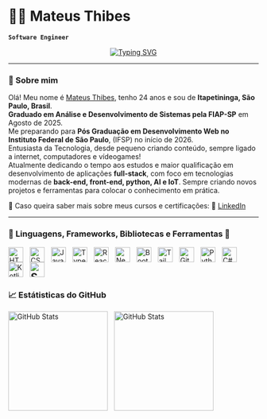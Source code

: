 # 👨‍💻 Mateus Thibes

**`Software Engineer`**

<p align="center">
  <a href="https://github.com/MateusThibes">
    <img src="https://readme-typing-svg.demolab.com?font=Fira+Code&size=22&pause=1000&color=15A600&center=true&vCenter=true&width=440&lines=Seja+Bem+Vindo!;Analista+de+Sistemas;Desenvolvedor+Full-Stack" alt="Typing SVG" />
  </a>
</p>

---
### 🤖 Sobre mim

Olá! Meu nome é [Mateus Thibes](https://www.instagram.com/mateus_thibes), tenho 24 anos e sou de **Itapetininga, São Paulo, Brasil**.  
**Graduado em Análise e Desenvolvimento de Sistemas pela FIAP-SP** em Agosto de 2025. <br> Me preparando para **Pós Graduação em Desenvolvimento Web no Instituto Federal de São Paulo**, (IFSP) no início de 2026. <br>
Entusiasta da Tecnologia, desde pequeno criando conteúdo, sempre ligado a internet, computadores e vídeogames! <br>
Atualmente dedicando o tempo aos estudos e maior qualificação em desenvolvimento de aplicações **full-stack**, com foco em tecnologias modernas de **back-end, front-end, python, AI e IoT**. Sempre criando novos projetos e ferramentas para colocar o conhecimento em prática. <br> 

📌 Caso queira saber mais sobre meus cursos e certificações: 🔗 [LinkedIn](https://www.linkedin.com/in/mateus-thibes/) 

---
### 🤖 Linguagens, Frameworks, Bibliotecas e Ferramentas 🧰

<img 
    align="left" 
    alt="HTML"
    title="HTML" 
    width="30px" 
    style="padding-right: 10px;" 
    src="https://cdn.jsdelivr.net/gh/devicons/devicon@latest/icons/html5/html5-original.svg" 
/>
<img 
    align="left" 
    alt="CSS" 
    title="CSS"
    width="30px" 
    style="padding-right: 10px;" 
    src="https://cdn.jsdelivr.net/gh/devicons/devicon@latest/icons/css3/css3-original.svg" 
/>
<img 
    align="left" 
    alt="JavaScript" 
    title="JavaScript"
    width="30px" 
    style="padding-right: 10px;" 
    src="https://cdn.jsdelivr.net/gh/devicons/devicon@latest/icons/javascript/javascript-original.svg" 
/>
<img 
    align="left" 
    alt="TypeScript"
    title="TypeScript" 
    width="30px" 
    style="padding-right: 10px;" 
    src="https://cdn.jsdelivr.net/gh/devicons/devicon@latest/icons/typescript/typescript-original.svg" 
/>
<img 
    align="left" 
    alt="React"
    title="React" 
    width="30px" 
    style="padding-right: 10px;" 
    src="https://cdn.jsdelivr.net/gh/devicons/devicon@latest/icons/react/react-original.svg" 
/>
<img 
    align="left" 
    alt="Next.js" 
    title="Next.js"
    width="30px" 
    style="padding-right: 10px;" 
    src="https://cdn.jsdelivr.net/gh/devicons/devicon@latest/icons/nextjs/nextjs-original.svg" 
/>
<img 
    align="left" 
    alt="Bootstrap"
    title="Bootstrap" 
    width="30px" 
    style="padding-right: 10px;" 
    src="https://cdn.jsdelivr.net/gh/devicons/devicon@latest/icons/bootstrap/bootstrap-original.svg" 
/>
<img 
    align="left" 
    alt="Tailwind" 
    title="Tailwind"
    width="30px" 
    style="padding-right: 10px;" 
    src="https://cdn.jsdelivr.net/gh/devicons/devicon@latest/icons/tailwindcss/tailwindcss-original.svg" 
/>

<img 
    align="left" 
    alt="Git" 
    title="Git"
    width="30px" 
    style="padding-right: 10px;" 
    src="https://cdn.jsdelivr.net/gh/devicons/devicon@latest/icons/git/git-original.svg" 
/>
<img 
    align="left" 
    alt="Python" 
    title="Python"
    width="30px" 
    style="padding-right: 10px;" 
    src="https://cdn.jsdelivr.net/gh/devicons/devicon@latest/icons/python/python-original.svg" 
/>
<img 
    align="left" 
    alt="C#" 
    title="C#"
    width="30px" 
    style="padding-right: 10px;" 
    src="https://cdn.jsdelivr.net/gh/devicons/devicon@latest/icons/csharp/csharp-original.svg" 
/>

<img 
    align="left" 
    alt="Kotlin" 
    title="Kotlin"
    width="30px" 
    style="padding-right: 10px;" 
    src="https://cdn.jsdelivr.net/gh/devicons/devicon@latest/icons/kotlin/kotlin-original.svg" 
/>     

<img 
    align="left" 
    alt="SQL" 
    title="SQLDeveloper"
    width="30px" 
    style="padding-right: 10px;" 
    src="https://cdn.jsdelivr.net/gh/devicons/devicon@latest/icons/sqldeveloper/sqldeveloper-original.svg" 
/>        
<br>
---
### 📈 Estátisticas do GitHub 

<p>
  <img 
    align="left" 
    alt="GitHub Stats" 
    height="200" 
    style="padding-right: 10px;" 
    src="https://github-readme-stats.vercel.app/api?username=MateusThibes&show_icons=true&theme=tokyonight&include_all_commits=true&locale=pt-br" 
  />
<img 
      align="left" 
      alt="GitHub Stats" 
      height="200" 
      src="https://github-readme-stats.vercel.app/api/top-langs/?username=MateusThibes&theme=tokyonight&layout=compact&custom_title=Tecnologias&langs_count=9" 
  />
</p>
            
          
          


